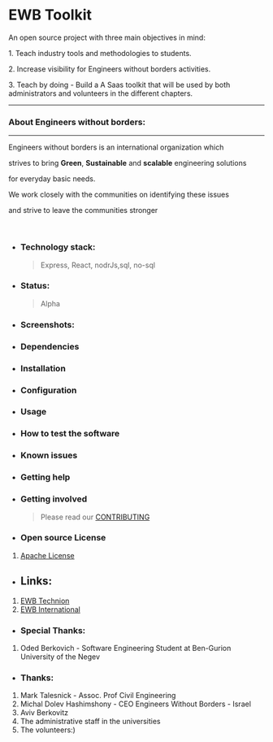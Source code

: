# EWB Toolkit

<p> An open source project with three main objectives in mind: </p> 
<p> 1. Teach industry tools and methodologies to students.  </p>
<p> 2. Increase visibility for Engineers without borders activities.  </p>
<p> 3. Teach by doing - Build a A Saas toolkit that will be used
   by both administrators and volunteers in the different chapters.
</p>

<hr>

### About Engineers without borders:
<hr>
<p> Engineers without borders is an international organization which </p>
<p> strives to bring <b>Green</b>, <b>Sustainable</b> and <b>scalable</b> engineering solutions </p>
<p> for everyday basic needs. </p>
<p> We work closely with the communities on identifying these issues</p>
<p> and strive to leave the communities stronger</p>

<br>

* ### Technology stack:
    > Express, React, nodrJs,sql, no-sql  
* ### Status:
    > Alpha  
* ### Screenshots:


* ### Dependencies

* ### Installation

* ### Configuration

* ### Usage

* ### How to test the software

* ### Known issues

* ### Getting help

* ### Getting involved
    > Please read our [CONTRIBUTING](CONTRIBUTING.md)    

* ### Open source License
1. [Apache License](https://www.apache.org/licenses/LICENSE-2.0.txt)

* ## Links:  
1. [EWB Technion](https://globalengineering.technion.ac.il/ewb/ "EWB Technion")  
2. [EWB International](https://www.ewb-international.org/ "EWB International")  



* ### Special Thanks:
1. Oded Berkovich - Software Engineering Student at Ben-Gurion University of the Negev

* ### Thanks:
1. Mark Talesnick - Assoc. Prof Civil Engineering  
2. Michal Dolev Hashimshony - CEO Engineers Without Borders - Israel
3. Aviv Berkovitz 
4. The administrative staff in the universities
5. The volunteers:)

